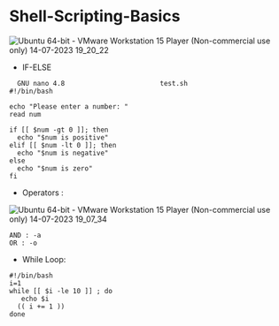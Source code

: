 # Shell-Scripting-Basics
![Ubuntu 64-bit - VMware Workstation 15 Player (Non-commercial use only) 14-07-2023 19_20_22](https://github.com/23subbhashit/Shell-Scripting-Basics/assets/43717493/27882cc8-3ff2-4f5f-9896-b1772ae33165)


- IF-ELSE
```
  GNU nano 4.8                        test.sh                                   
#!/bin/bash

echo "Please enter a number: "
read num

if [[ $num -gt 0 ]]; then
  echo "$num is positive"
elif [[ $num -lt 0 ]]; then
  echo "$num is negative"
else
  echo "$num is zero"
fi
```  

- Operators :

![Ubuntu 64-bit - VMware Workstation 15 Player (Non-commercial use only) 14-07-2023 19_07_34](https://github.com/23subbhashit/Shell-Scripting-Basics/assets/43717493/c3ecc1b8-cb86-45db-bbb9-e09500746315)
```
AND : -a
OR : -o
```

- While Loop:
```
#!/bin/bash
i=1
while [[ $i -le 10 ]] ; do
   echo $i
  (( i += 1 ))
done

```
